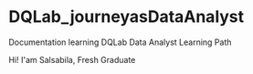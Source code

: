 # DQLab_journeyasDataAnalyst

Documentation learning DQLab Data Analyst Learning Path 

Hi! I'am Salsabila, Fresh Graduate 
